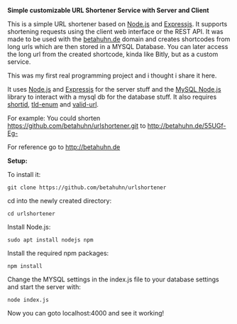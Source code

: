 **Simple customizable URL Shortener Service with Server and Client**


This is a simple URL shortener based on [Node.js](https://github.com/nodejs/node.git) and [Expressjs](https://github.com/expressjs/express.git). It supports shortening requests using the client web
interface or the REST API. It was made to be used with the [betahuhn.de](http://betahuhn.de) domain and creates shortcodes from long urls which are then stored in a MYSQL Database. You can later access the long url from the created shortcode, kinda like Bitly, but as a custom service. 

This was my first real programming project and i thought i share it here.

It uses [Node.js](https://github.com/nodejs/node.git) and [Expressjs](https://github.com/expressjs/express.git) for the server stuff and the [MySQL Node.js](https://github.com/mysqljs/mysql.git) library to interact with a mysql db for the database stuff. It also requires [shortid](https://github.com/dylang/shortid.git), [tld-enum](https://github.com/incognico/list-of-top-level-domains.git) and [valid-url](https://github.com/ogt/valid-url.git).

For example:
You could shorten https://github.com/betahuhn/urlshortener.git to http://betahuhn.de/55UGf-Eg-

For reference go to http://betahuhn.de

**Setup:**

To install it:
```
git clone https://github.com/betahuhn/urlshortener
```
cd into the newly created directory:
```
cd urlshortener
```
Install Node.js:
```
sudo apt install nodejs npm
```
Install the required npm packages:
```
npm install
```
Change the MYSQL settings in the index.js file to your database settings and start the server with:
```
node index.js
```
Now you can goto localhost:4000 and see it working!

